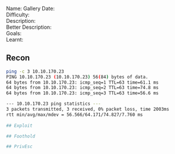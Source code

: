 
Name: Gallery
Date:  
Difficulty:  
Description:  
Better Description:  
Goals:  
Learnt:

## Recon

```bash
ping -c 3 10.10.170.23   
PING 10.10.170.23 (10.10.170.23) 56(84) bytes of data.
64 bytes from 10.10.170.23: icmp_seq=1 TTL=63 time=61.1 ms
64 bytes from 10.10.170.23: icmp_seq=2 TTL=63 time=74.8 ms
64 bytes from 10.10.170.23: icmp_seq=3 TTL=63 time=56.6 ms

--- 10.10.170.23 ping statistics ---
3 packets transmitted, 3 received, 0% packet loss, time 2003ms
rtt min/avg/max/mdev = 56.566/64.171/74.827/7.760 ms
	
## Exploit

## Foothold

## PrivEsc

      
